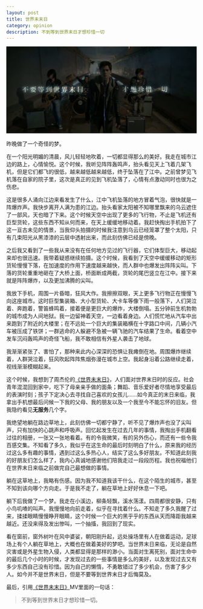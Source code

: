 ```yaml
---
layout: post
title: 世界未末日 
category: opinion
description: 不到等到世界末日才想珍惜一切
---
```


![bg-不到等到世界末日才想珍惜一切](/images/bg/jay.jpg)


昨晚做了一个奇怪的梦。

在一个阳光明媚的清晨，风儿轻轻地吹着，一切都显得那么的美好。我走在城市江边的路上，心情愉悦。这个时候，我听见阵阵轰鸣声，抬头看见天上飞着几架飞机，但是它们都飞的很低，越来越低越来越低，终于坠落在了江中。之前曾梦见飞机落在自家的院子里，这次是真正的见到飞机坠落了，心情有点激动同时也很为之伤悲。

这是很多人涌向江边来看发生了什么，江中飞机坠落的地方冒着气泡，很快就是一阵爆炸声。我快步离开人满为患的江边。抬头看家太阳被不知哪里飘来的乌云遮住了一部风，天也暗了下来。这个时候天空中出现了更多的飞行物，不止是飞机还有巨型货轮，这些东西不知从何而来，在天上缓缓地移动着。我赶快掏出手机拍下了这一亘古未见的情景，当我仰头拍摄的时候我注意到乌云已经笼罩了整个太阳，只有几束阳光从黑漆漆的云层中透射出来，而此刻仿佛已经是傍晚。

之后我又看到了一些我从来没有在任何地方见过的飞行器，它们体型巨大，移动起来却也很迅速。我带着疑惑继续拍摄。这个时候，我看到了天空中缓缓移动的矩形货轮慢慢下落，在加速度的作用下速度越来越快，而人群中也爆发出阵阵尖叫。下落的货轮重重地砸在了大桥上面，桥面断成两截，货轮的尾巴竖立在江中。接下来就是阵阵爆炸，以及更加沸腾的尖叫。

我放下手机，周围一片昏暗，狂风大作。我擦擦双眼，天上更多飞行物正在慢慢飞向这座城市。这时巨型集装箱、大小型货轮、大卡车等像下雨一般落下，人们哭泣着、奔跑着，警笛蜂鸣着，接着便是更巨大的爆炸，大楼倒塌。五分钟前生机勃勃的城市成为人间地狱。我一边留神着天空，一边看着身边。人们慌忙地从汽车中出来跑到了附近的大楼里；在不远处一个巨大的集装箱横在十字路口中间，几辆小汽车被压成了铁饼；一群逃命的人躲避不急被一辆飞驰的汽车结果了生命。看着空中发车沉闷轰鸣声的奇怪飞船，我不敢相信有外星人袭击了地球。

我渐渐紧张了、害怕了，那种来此内心深深的恐惧让我瘫倒在地。周围爆炸继续着，人群哭泣着，狂风吹起阵阵焦烟弥漫在城市上空。我起身沿着公路继续走着，视线渐渐模糊起来。

这个时候，我想到了周杰伦的[《世界未末日》](http://v.qq.com/cover/3/3arntxtxeo7s0hv/T0090Qw0IDv.html)，人们面对世界末日时的反应。社会青年混混回到家中，吃下了母亲亲手做的面条；舞蹈、音乐爱好者尽情地享受最后的表演时刻；孩子下定决心去寻找自己喜欢的女孩儿......如今真正的末日来临，我拿出手机想最后问候一下我的父母、我的朋友以及一个我至今不能忘怀的旧友。但我隐约看见**无服务**几个字。

我绝望地躺在路边草地上，此刻仿佛一切都宁静了，听不见了爆炸声也没了尖叫声，只有加快的心跳声和呼吸声。回忆起发生在过去几年的事情，我掏出手机翻看过往的相册，一张又一张地看着。有的令我微笑，有的另外伤心，而还有一些令我百感交集。不知看了多久，我似乎在这生命的最后时刻明白了什么，原来我的经历过这么多有趣的事情，遇到过这么多热心人，结实了这么多好朋友。不知道此刻我的好朋友们怎么样了，我内心真诚地感谢他们陪我走过一段段历程。我也祝福他们在世界末日来临之前做完自己最想做的事情。

躺在这草地上，我略有伤感。因为我不知道我该干什么，在这个陌生的城市，甚至不知到该向哪个方向走。于是我不走了，躺在草地上好好休息一下吧。

躺下后我做了一个梦。我走在小溪边，柳条轻飘，溪水荡漾。四周都很安静，只有小鸟叽喳的叫声。我慢慢地向前走着，似乎在寻找着什么。不知走了多久我醒了过来，揉揉眼睛慢慢睁开眼睛，这个时候一个巨大的黑乎乎的东西从天而降距我越来越近。还没来得及发出惨叫，一个抽搐，我回到了现实。

看在窗前，窗外树叶在风中婆娑，朝阳刚升起，远处操场里有人在做着运动，足球场上有个人躺在草地上，大概也在做着美好的梦吧。当世界末日来临，无论是自然灾害或是外星生物入侵，人类都显得是那样的渺小。当面对生离死别，面对生命中的最后几个小时的时候，才发现过去的一些事情是多么的美好，以及发现过去又有多少东西自己没有珍惜。因为自己的懒惰，不勇敢错过了多少机会，伤害了多少人。如今并不是世界末日，但是不要等到世界末日才后悔莫及。

最后，引用[《世界未末日》](http://v.qq.com/cover/3/3arntxtxeo7s0hv/T0090Qw0IDv.html)MV里面的一句话：

> 不到等到世界末日才想珍惜一切。



